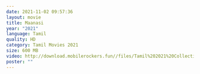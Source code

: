 ```yaml
---
date: 2021-11-02 09:57:36
layout: movie
title: Maanasi
year: "2021"
language: Tamil
quality: HD
category: Tamil Movies 2021
size: 600 MB
video: http://download.mobilerockers.fun//files/Tamil%202021%20Collection/Maanasi%20(2021)/Maanasi%20(2021)%20Full%20Movies/Maanasi%20(2021)%20HDRip/Maanasi%20(2021)%20HDRip%20Single%20Part.mp4
poster: ""
---
```

